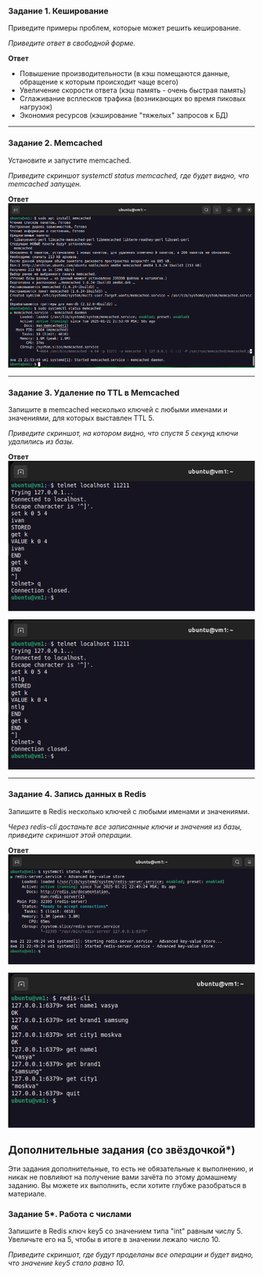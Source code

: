 ### Задание 1. Кеширование 

Приведите примеры проблем, которые может решить кеширование. 

*Приведите ответ в свободной форме.*

**Ответ**
- Повышение производительности (в кэш помещаются данные, обращение к которым происходит чаще всего)
- Увеличение скорости ответа (кэш память - очень быстрая память)
- Сглаживание всплесков трафика (возникающих во время пиковых нагрузок)
- Экономия ресурсов (кэширование "тяжелых" запросов к БД)
---

### Задание 2. Memcached

Установите и запустите memcached.

*Приведите скриншот systemctl status memcached, где будет видно, что memcached запущен.*

**Ответ**  
![alt text](https://github.com/masterchoo495/Redis-Memcached/blob/main/img001.png)

---

### Задание 3. Удаление по TTL в Memcached

Запишите в memcached несколько ключей с любыми именами и значениями, для которых выставлен TTL 5. 

*Приведите скриншот, на котором видно, что спустя 5 секунд ключи удалились из базы.*

**Ответ**  
![alt text](https://github.com/masterchoo495/Redis-Memcached/blob/main/img002.png)

![alt text](https://github.com/masterchoo495/Redis-Memcached/blob/main/img003.png)

---

### Задание 4. Запись данных в Redis

Запишите в Redis несколько ключей с любыми именами и значениями. 

*Через redis-cli достаньте все записанные ключи и значения из базы, приведите скриншот этой операции.*

**Ответ**  
![alt text](https://github.com/masterchoo495/Redis-Memcached/blob/main/img004.png)

![alt text](https://github.com/masterchoo495/Redis-Memcached/blob/main/img005.png)

## Дополнительные задания (со звёздочкой*)
Эти задания дополнительные, то есть не обязательные к выполнению, и никак не повлияют на получение вами зачёта по этому домашнему заданию. Вы можете их выполнить, если хотите глубже разобраться в материале.

### Задание 5*. Работа с числами 

Запишите в Redis ключ key5 со значением типа "int" равным числу 5. Увеличьте его на 5, чтобы в итоге в значении лежало число 10.  

*Приведите скриншот, где будут проделаны все операции и будет видно, что значение key5 стало равно 10.*
